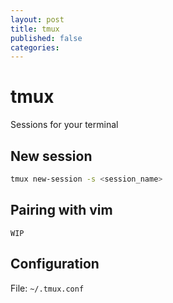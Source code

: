 ```yaml
---
layout: post
title: tmux
published: false
categories:
---
```


# tmux

Sessions for your terminal

## New session

```bash
tmux new-session -s <session_name>
```

## Pairing with vim

`WIP`

## Configuration

File: `~/.tmux.conf`
